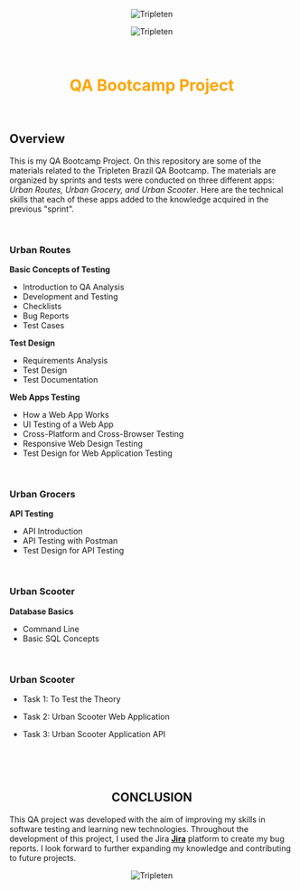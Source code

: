 <div align="center">

![Tripleten](https://uspto.report/TM/98041965/mark)


![Tripleten](https://media.licdn.com/dms/image/D5612AQFoqE2L_kJhjA/article-cover_image-shrink_720_1280/0/1713380963874?e=2147483647&v=beta&t=tYud7Djt_oalBXejysxB5CCWCrVXI1rn6ZZ_Jr0Putc)


</div>

&nbsp;
<div align="center">

  # <span style="color:orange">QA Bootcamp Project </span>


</div>

&nbsp;

## Overview
This is my  QA Bootcamp Project. On this repository are some of the materials related to the Tripleten Brazil QA Bootcamp. The materials are organized by sprints and tests were conducted on three different apps: *Urban Routes, Urban Grocery, and Urban Scooter*.
Here are the technical skills that each of these apps added to the knowledge acquired in the previous "sprint".



&nbsp;


### Urban Routes
**Basic Concepts of Testing**
- Introduction to QA Analysis
- Development and Testing
- Checklists
- Bug Reports
- Test Cases

**Test Design**
- Requirements Analysis
- Test Design
- Test Documentation

**Web Apps Testing**
- How a Web App Works
- UI Testing of a Web App
- Cross-Platform and Cross-Browser Testing
- Responsive Web Design Testing
- Test Design for Web Application Testing
  
&nbsp;
### Urban Grocers
**API Testing**
- API Introduction
- API Testing with Postman
- Test Design for API Testing
  
&nbsp;
### Urban Scooter
**Database Basics**
- Command Line
- Basic SQL Concepts
  
&nbsp;
### Urban Scooter
- Task 1: To Test the Theory
- Task 2: Urban Scooter Web Application
- Task 3: Urban Scooter Application API

  &nbsp;


<div align="center">


  &nbsp;

## **CONCLUSION**

</div>



This QA project was developed with the aim of improving my skills in software testing and learning new technologies. Throughout the development of this project, I used the Jira **[Jira](https://angela-ribeiro.atlassian.net/jira/projects?selectedProjectType=software)** platform to create my bug reports. I look forward to further expanding my knowledge and contributing to future projects. 

<div align="center">

![Tripleten](https://d1h6w5f3g2yoyh.cloudfront.net/usa-main/tild6163-3230-4561-b034-623337663330__qa.png.webp)

</div>
